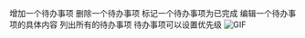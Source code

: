 增加一个待办事项
删除一个待办事项
标记一个待办事项为已完成
编辑一个待办事项的具体内容
列出所有的待办事项
待办事项可以设置优先级
![GIF](https://github.com/Norweig1an/django-todo-proority/doc/功能截图.gif)
